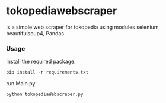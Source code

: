 # tokopediawebscraper

is a simple web scraper for tokopedia using modules selenium, beautifulsoup4, Pandas

### Usage

install the required package:

```python
pip install -r requirements.txt
```

run Main.py

```python
python tokopediaWebscraper.py
```
